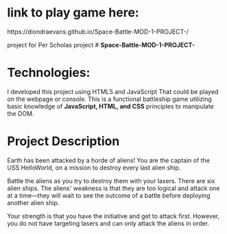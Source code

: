 <h1>link to play game here:</h1>
<p>https://diondraevans.github.io/Space-Battle-MOD-1-PROJECT-/</p>
project for Per Scholas project
# <b>Space-Battle-MOD-1-PROJECT-</b>

<h1>Technologies:</h1>
<p>I developed this project using HTML5 and JavaScript That could be played on the webpage or console. This is a functional battleship game utilizing basic knowledge
  of <b>JavaScript, HTML, and CSS</b> principles to manipulate the DOM.</p>

<h1>Project Description</h1>
<p>Earth has been attacked by a horde of aliens! You are the captain of the USS HelloWorld, on a mission to destroy every last alien ship.</p>
<p>Battle the aliens as you try to destroy them with your lasers. There are six alien ships. The aliens' weakness is that they are too logical
and attack one at a time—they will wait to see the outcome of a battle before deploying another alien ship.</p>
<p>Your strength is that you have the initiative and get to attack first. However, you do not have targeting lasers and can only attack the aliens in order.</p>



